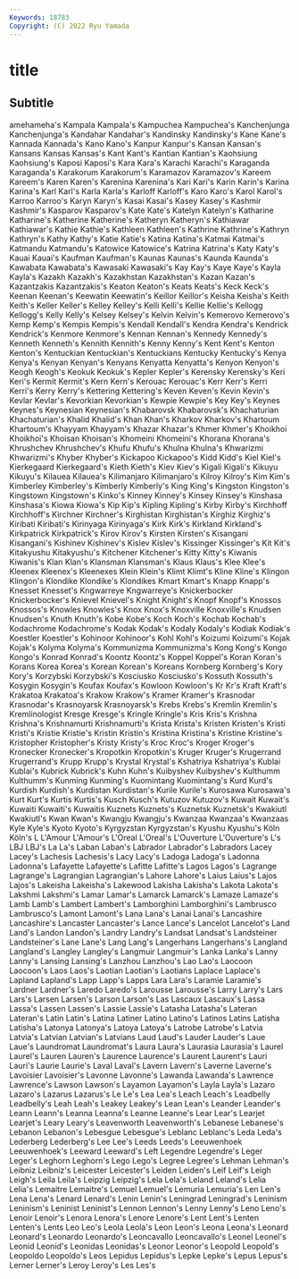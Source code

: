 ```yaml
---
Keywords: 18783
Copyright: (C) 2022 Ryu Yamada
---
```



# title

## Subtitle
amehameha's Kampala Kampala's Kampuchea Kampuchea's Kanchenjunga Kanchenjunga's Kandahar Kandahar's
Kandinsky Kandinsky's Kane Kane's Kannada Kannada's Kano Kano's Kanpur Kanpur's
Kansan Kansan's Kansans Kansas Kansas's Kant Kant's Kantian Kantian's Kaohsiung
Kaohsiung's Kaposi Kaposi's Kara Kara's Karachi Karachi's Karaganda Karaganda's Karakorum
Karakorum's Karamazov Karamazov's Kareem Kareem's Karen Karen's Karenina Karenina's Kari
Kari's Karin Karin's Karina Karina's Karl Karl's Karla Karla's Karloff
Karloff's Karo Karo's Karol Karol's Karroo Karroo's Karyn Karyn's Kasai
Kasai's Kasey Kasey's Kashmir Kashmir's Kasparov Kasparov's Kate Kate's Katelyn
Katelyn's Katharine Katharine's Katherine Katherine's Katheryn Katheryn's Kathiawar Kathiawar's Kathie
Kathie's Kathleen Kathleen's Kathrine Kathrine's Kathryn Kathryn's Kathy Kathy's Katie
Katie's Katina Katina's Katmai Katmai's Katmandu Katmandu's Katowice Katowice's Katrina
Katrina's Katy Katy's Kauai Kauai's Kaufman Kaufman's Kaunas Kaunas's Kaunda
Kaunda's Kawabata Kawabata's Kawasaki Kawasaki's Kay Kay's Kaye Kaye's Kayla
Kayla's Kazakh Kazakh's Kazakhstan Kazakhstan's Kazan Kazan's Kazantzakis Kazantzakis's Keaton
Keaton's Keats Keats's Keck Keck's Keenan Keenan's Keewatin Keewatin's Keillor
Keillor's Keisha Keisha's Keith Keith's Keller Keller's Kelley Kelley's Kelli
Kelli's Kellie Kellie's Kellogg Kellogg's Kelly Kelly's Kelsey Kelsey's Kelvin
Kelvin's Kemerovo Kemerovo's Kemp Kemp's Kempis Kempis's Kendall Kendall's Kendra
Kendra's Kendrick Kendrick's Kenmore Kenmore's Kennan Kennan's Kennedy Kennedy's Kenneth
Kenneth's Kennith Kennith's Kenny Kenny's Kent Kent's Kenton Kenton's Kentuckian
Kentuckian's Kentuckians Kentucky Kentucky's Kenya Kenya's Kenyan Kenyan's Kenyans Kenyatta
Kenyatta's Kenyon Kenyon's Keogh Keogh's Keokuk Keokuk's Kepler Kepler's Kerensky
Kerensky's Keri Keri's Kermit Kermit's Kern Kern's Kerouac Kerouac's Kerr
Kerr's Kerri Kerri's Kerry Kerry's Kettering Kettering's Keven Keven's Kevin
Kevin's Kevlar Kevlar's Kevorkian Kevorkian's Kewpie Kewpie's Key Key's Keynes
Keynes's Keynesian Keynesian's Khabarovsk Khabarovsk's Khachaturian Khachaturian's Khalid Khalid's Khan
Khan's Kharkov Kharkov's Khartoum Khartoum's Khayyam Khayyam's Khazar Khazar's Khmer
Khmer's Khoikhoi Khoikhoi's Khoisan Khoisan's Khomeini Khomeini's Khorana Khorana's Khrushchev
Khrushchev's Khufu Khufu's Khulna Khulna's Khwarizmi Khwarizmi's Khyber Khyber's Kickapoo
Kickapoo's Kidd Kidd's Kiel Kiel's Kierkegaard Kierkegaard's Kieth Kieth's Kiev
Kiev's Kigali Kigali's Kikuyu Kikuyu's Kilauea Kilauea's Kilimanjaro Kilimanjaro's Kilroy
Kilroy's Kim Kim's Kimberley Kimberley's Kimberly Kimberly's King King's Kingston
Kingston's Kingstown Kingstown's Kinko's Kinney Kinney's Kinsey Kinsey's Kinshasa Kinshasa's
Kiowa Kiowa's Kip Kip's Kipling Kipling's Kirby Kirby's Kirchhoff Kirchhoff's
Kirchner Kirchner's Kirghistan Kirghistan's Kirghiz Kirghiz's Kiribati Kiribati's Kirinyaga Kirinyaga's
Kirk Kirk's Kirkland Kirkland's Kirkpatrick Kirkpatrick's Kirov Kirov's Kirsten Kirsten's
Kisangani Kisangani's Kishinev Kishinev's Kislev Kislev's Kissinger Kissinger's Kit Kit's
Kitakyushu Kitakyushu's Kitchener Kitchener's Kitty Kitty's Kiwanis Kiwanis's Klan Klan's
Klansman Klansman's Klaus Klaus's Klee Klee's Kleenex Kleenex's Kleenexes Klein
Klein's Klimt Klimt's Kline Kline's Klingon Klingon's Klondike Klondike's Klondikes
Kmart Kmart's Knapp Knapp's Knesset Knesset's Kngwarreye Kngwarreye's Knickerbocker Knickerbocker's
Knievel Knievel's Knight Knight's Knopf Knopf's Knossos Knossos's Knowles Knowles's
Knox Knox's Knoxville Knoxville's Knudsen Knudsen's Knuth Knuth's Kobe Kobe's
Koch Koch's Kochab Kochab's Kodachrome Kodachrome's Kodak Kodak's Kodaly Kodaly's
Kodiak Kodiak's Koestler Koestler's Kohinoor Kohinoor's Kohl Kohl's Koizumi Koizumi's
Kojak Kojak's Kolyma Kolyma's Kommunizma Kommunizma's Kong Kong's Kongo Kongo's
Konrad Konrad's Koontz Koontz's Koppel Koppel's Koran Koran's Korans Korea
Korea's Korean Korean's Koreans Kornberg Kornberg's Kory Kory's Korzybski Korzybski's
Kosciusko Kosciusko's Kossuth Kossuth's Kosygin Kosygin's Koufax Koufax's Kowloon Kowloon's
Kr Kr's Kraft Kraft's Krakatoa Krakatoa's Krakow Krakow's Kramer Kramer's
Krasnodar Krasnodar's Krasnoyarsk Krasnoyarsk's Krebs Krebs's Kremlin Kremlin's Kremlinologist Kresge
Kresge's Kringle Kringle's Kris Kris's Krishna Krishna's Krishnamurti Krishnamurti's Krista
Krista's Kristen Kristen's Kristi Kristi's Kristie Kristie's Kristin Kristin's Kristina
Kristina's Kristine Kristine's Kristopher Kristopher's Kristy Kristy's Kroc Kroc's Kroger
Kroger's Kronecker Kronecker's Kropotkin Kropotkin's Kruger Kruger's Krugerrand Krugerrand's Krupp
Krupp's Krystal Krystal's Kshatriya Kshatriya's Kublai Kublai's Kubrick Kubrick's Kuhn
Kuhn's Kuibyshev Kuibyshev's Kulthumm Kulthumm's Kunming Kunming's Kuomintang Kuomintang's Kurd
Kurd's Kurdish Kurdish's Kurdistan Kurdistan's Kurile Kurile's Kurosawa Kurosawa's Kurt
Kurt's Kurtis Kurtis's Kusch Kusch's Kutuzov Kutuzov's Kuwait Kuwait's Kuwaiti
Kuwaiti's Kuwaitis Kuznets Kuznets's Kuznetsk Kuznetsk's Kwakiutl Kwakiutl's Kwan Kwan's
Kwangju Kwangju's Kwanzaa Kwanzaa's Kwanzaas Kyle Kyle's Kyoto Kyoto's Kyrgyzstan
Kyrgyzstan's Kyushu Kyushu's Köln Köln's L L'Amour L'Amour's L'Oreal L'Oreal's
L'Ouverture L'Ouverture's L's LBJ LBJ's La La's Laban Laban's Labrador
Labrador's Labradors Lacey Lacey's Lachesis Lachesis's Lacy Lacy's Ladoga Ladoga's
Ladonna Ladonna's Lafayette Lafayette's Lafitte Lafitte's Lagos Lagos's Lagrange Lagrange's
Lagrangian Lagrangian's Lahore Lahore's Laius Laius's Lajos Lajos's Lakeisha Lakeisha's
Lakewood Lakisha Lakisha's Lakota Lakota's Lakshmi Lakshmi's Lamar Lamar's Lamarck
Lamarck's Lamaze Lamaze's Lamb Lamb's Lambert Lambert's Lamborghini Lamborghini's Lambrusco
Lambrusco's Lamont Lamont's Lana Lana's Lanai Lanai's Lancashire Lancashire's Lancaster
Lancaster's Lance Lance's Lancelot Lancelot's Land Land's Landon Landon's Landry
Landry's Landsat Landsat's Landsteiner Landsteiner's Lane Lane's Lang Lang's Langerhans
Langerhans's Langland Langland's Langley Langley's Langmuir Langmuir's Lanka Lanka's Lanny
Lanny's Lansing Lansing's Lanzhou Lanzhou's Lao Lao's Laocoon Laocoon's Laos
Laos's Laotian Laotian's Laotians Laplace Laplace's Lapland Lapland's Lapp Lapp's
Lapps Lara Lara's Laramie Laramie's Lardner Lardner's Laredo Laredo's Larousse
Larousse's Larry Larry's Lars Lars's Larsen Larsen's Larson Larson's Las
Lascaux Lascaux's Lassa Lassa's Lassen Lassen's Lassie Lassie's Latasha Latasha's
Lateran Lateran's Latin Latin's Latina Latiner Latino Latino's Latinos Latins
Latisha Latisha's Latonya Latonya's Latoya Latoya's Latrobe Latrobe's Latvia Latvia's
Latvian Latvian's Latvians Laud Laud's Lauder Lauder's Laue Laue's Laundromat
Laundromat's Laura Laura's Laurasia Laurasia's Laurel Laurel's Lauren Lauren's Laurence
Laurence's Laurent Laurent's Lauri Lauri's Laurie Laurie's Laval Laval's Lavern
Lavern's Laverne Laverne's Lavoisier Lavoisier's Lavonne Lavonne's Lawanda Lawanda's Lawrence
Lawrence's Lawson Lawson's Layamon Layamon's Layla Layla's Lazaro Lazaro's Lazarus
Lazarus's Le Le's Lea Lea's Leach Leach's Leadbelly Leadbelly's Leah
Leah's Leakey Leakey's Lean Lean's Leander Leander's Leann Leann's Leanna
Leanna's Leanne Leanne's Lear Lear's Learjet Learjet's Leary Leary's Leavenworth
Leavenworth's Lebanese Lebanese's Lebanon Lebanon's Lebesgue Lebesgue's Leblanc Leblanc's Leda
Leda's Lederberg Lederberg's Lee Lee's Leeds Leeds's Leeuwenhoek Leeuwenhoek's Leeward
Leeward's Left Legendre Legendre's Leger Leger's Leghorn Leghorn's Lego Lego's
Legree Legree's Lehman Lehman's Leibniz Leibniz's Leicester Leicester's Leiden Leiden's
Leif Leif's Leigh Leigh's Leila Leila's Leipzig Leipzig's Lela Lela's
Leland Leland's Lelia Lelia's Lemaitre Lemaitre's Lemuel Lemuel's Lemuria Lemuria's
Len Len's Lena Lena's Lenard Lenard's Lenin Lenin's Leningrad Leningrad's
Leninism Leninism's Leninist Leninist's Lennon Lennon's Lenny Lenny's Leno Leno's
Lenoir Lenoir's Lenora Lenora's Lenore Lenore's Lent Lent's Lenten Lenten's
Lents Leo Leo's Leola Leola's Leon Leon's Leona Leona's Leonard
Leonard's Leonardo Leonardo's Leoncavallo Leoncavallo's Leonel Leonel's Leonid Leonid's Leonidas
Leonidas's Leonor Leonor's Leopold Leopold's Leopoldo Leopoldo's Leos Lepidus Lepidus's
Lepke Lepke's Lepus Lepus's Lerner Lerner's Leroy Leroy's Les Les's
